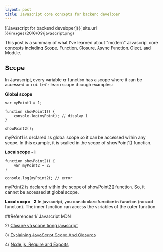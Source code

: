 ```yaml
---
layout: post
title: Javascript core concepts for backend developer
---
```


![Javascript for backend developer]({{ site.url }}/images/2016/03/javascript.png)

This post is a summary of what I've learned about "modern" Javascript core concepts including Scope, Function, Closure, Async Function, Oject, and Module.

## Scope

In Javascript, every variable or function has a scope where it can be accessed or not. Let's learn scope through examples:

**Global scope**

```
var myPoint1 = 1;

function showPoint1() {
	console.log(myPoint); // display 1
}

showPoint2();
```
myPoint1 is declared as global scope so it can be accessed within any scope. In this example, it is scalled in the scope of showPoint1() function.

**Local scope - 1**

```
function showPoint2() {
	var myPoint2 = 2;
}

console.log(myPoint2); // error
```
myPoint2 is declared within the scope of showPoint2() function. So, it cannot be accessed at global scope.

**Local scope - 2**
In javascript, you can declare function in function (nested function). The inner function can access the variables of the outer function.

##References
1/ [Javascript MDN](https://developer.mozilla.org/en-US/docs/Web/JavaScript)

2/ [Closure và scope trong javascript](kipalog.com/posts/Closure-va-scope-trong-javascript)

3/ [Explaining JavaScript Scope And Closures](http://robertnyman.com/2008/10/09/explaining-javascript-scope-and-closures/)

4/ [Node.js, Require and Exports](http://openmymind.net/2012/2/3/Node-Require-and-Exports/)
